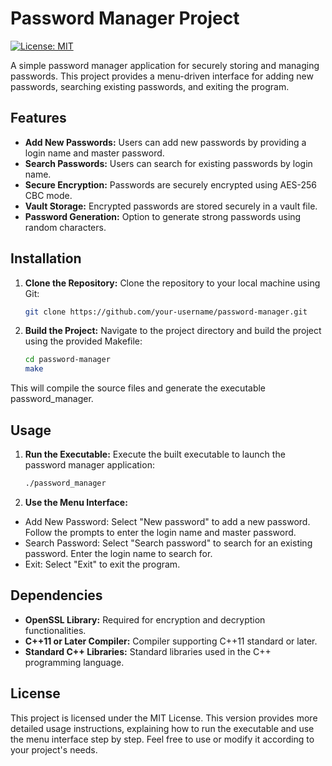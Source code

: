 # Password Manager Project

[![License: MIT](https://img.shields.io/badge/License-MIT-yellow.svg)](https://opensource.org/licenses/MIT)


A simple password manager application for securely storing and managing passwords. This project provides a menu-driven interface for adding new passwords, searching existing passwords, and exiting the program.

## Features

- **Add New Passwords:** Users can add new passwords by providing a login name and master password.
- **Search Passwords:** Users can search for existing passwords by login name.
- **Secure Encryption:** Passwords are securely encrypted using AES-256 CBC mode.
- **Vault Storage:** Encrypted passwords are stored securely in a vault file.
- **Password Generation:** Option to generate strong passwords using random characters.

## Installation

1. **Clone the Repository:** Clone the repository to your local machine using Git:

   ```bash
   git clone https://github.com/your-username/password-manager.git

2. **Build the Project:** Navigate to the project directory and build the project using the provided Makefile:
   ```bash
   cd password-manager
   make
This will compile the source files and generate the executable password_manager.

## Usage

1. **Run the Executable:** Execute the built executable to launch the password manager application:
   ```bash
   ./password_manager

2. **Use the Menu Interface:**

- Add New Password: Select "New password" to add a new password. Follow the prompts to enter the login name and master password.
- Search Password: Select "Search password" to search for an existing password. Enter the login name to search for.
- Exit: Select "Exit" to exit the program.

## Dependencies

- **OpenSSL Library:** Required for encryption and decryption functionalities.
- **C++11 or Later Compiler:** Compiler supporting C++11 standard or later.
- **Standard C++ Libraries:** Standard libraries used in the C++ programming language.

## License

This project is licensed under the MIT License.
This version provides more detailed usage instructions, explaining how to run the executable and use the menu interface step by step. Feel free to use or modify it according to your project's needs.
